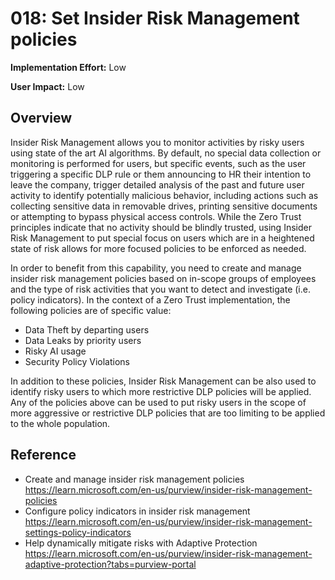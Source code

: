 # 018: Set Insider Risk Management policies

**Implementation Effort:** Low

**User Impact:** Low

## Overview

Insider Risk Management allows you to monitor activities by risky users using state of the art AI algorithms. 
By default, no special data collection or monitoring is performed for users, but specific events, such as the user triggering a specific DLP rule or them announcing to HR their intention to leave the company, trigger detailed analysis of the past and future user activity to identify potentially malicious behavior, including actions such as collecting sensitive data in removable drives, printing sensitive documents or attempting to bypass physical access controls. 
While the Zero Trust principles indicate that no activity should be blindly trusted, using Insider Risk Management to put special focus on users which are in a heightened state of risk allows for more focused policies to be enforced as needed. 

In order to benefit from this capability, you need to create and manage insider risk management policies based on in-scope groups of employees and the type of risk activities that you want to detect and investigate (i.e. policy indicators).
In the context of a Zero Trust implementation, the following policies are of specific value:
* Data Theft by departing users
* Data Leaks by priority users
* Risky AI usage
* Security Policy Violations

In addition to these policies, Insider Risk Management can be also used to identify risky users to which more restrictive DLP policies will be applied. Any of the policies above can be used to put risky users in the scope of more aggressive or restrictive DLP policies that are too limiting to be applied to the whole population. 


## Reference

* Create and manage insider risk management policies https://learn.microsoft.com/en-us/purview/insider-risk-management-policies
* Configure policy indicators in insider risk management https://learn.microsoft.com/en-us/purview/insider-risk-management-settings-policy-indicators
* Help dynamically mitigate risks with Adaptive Protection https://learn.microsoft.com/en-us/purview/insider-risk-management-adaptive-protection?tabs=purview-portal 

